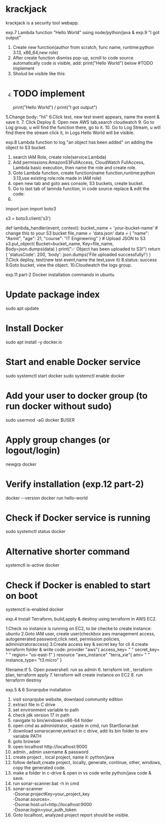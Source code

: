 # krackjack
krackjack is a security tool webapp.

exp.7 Lambda function "Hello World" using node/python/java & exp.9 "I got output"

1. Create new function(author from scratch, func name, runtime:python 3.13, x86_64,new role)
2. After create function dismiss pop-up, scroll to code source automatically code is visible, add: print("Hello World") below #TODO implement 
3. Sholud be visible like this:
4. # TODO implement
    print("Hello World") / print("I got output")

5.Change body: "hii"
6.Click test, new test event appears, name the event & save it.
7. Click Deploy
8. Open new AWS tab,search cloudwatch 
9. Go to Log group, u will find the function there, go to it.
10. Go to Log Stream, u will find there the stream click it, in Logs Hello World will be visible.

exp.8 Lambda function to log "an object has been added" on adding the object to S3 bucket.

1. search IAM Role, create role(service:Lambda)
2. Add permissions:AmazonS3FullAccess, CloudWatch FullAccess, Lambda basic execution, then name the role and create role.
3. Goto Lambda function, create function(name function,runtime:python 3.13,use existing role:role made in IAM role) 
4.  open new tab and goto aws console, S3 buckets, create bucket.
5.  Go to last tab of lamnda function, in code source replace & edit the code:
6.
import json
import boto3

s3 = boto3.client('s3')

def lambda_handler(event, context):
    bucket_name = 'your-bucket-name'     # change this to your S3 bucket
    file_name = 'data.json'
    data = {
        "name": "Asmit",
        "age": 21,
        "course": "IT Engineering"
    }
    # Upload JSON to S3
    s3.put_object(
        Bucket=bucket_name,
        Key=file_name,
        Body=json.dumps(data)
    )
    print("✅ Object has been uploaded to S3!")
    return {
        'statusCode': 200,
        'body': json.dumps('File uploaded successfully!')
    }
7.Click deploy, test(new test event,name the test,save it)
8.status: success
9.Goto bucket, view the object.
10.Cloudwatch the logs group.

exp.11 part-2
Docker installation commands in ubuntu

# Update package index
sudo apt update

# Install Docker
sudo apt install -y docker.io

# Start and enable Docker service
sudo systemctl start docker
sudo systemctl enable docker

# Add your user to docker group (to run docker without sudo)
sudo usermod -aG docker $USER

# Apply group changes (or logout/login)
newgrp docker

# Verify installation (exp.12 part-2)
docker --version
docker run hello-world

# Check if Docker service is running
sudo systemctl status docker

# Alternative shorter command
systemctl is-active docker

# Check if Docker is enabled to start on boot
systemctl is-enabled docker

exp.4 Install Terraform, build,apply & destroy using terraform in AWS EC2.

1.Check no instance is running on EC2, to be checke:to create instance: ubuntu
2.Goto IAM user, create user(checkbox aws management access, autogenerated password,click next, permission policies, administratoraccess)
3.Create access key & secret key for cli
4.create terraform folder & write 
code:
provider "aws"{
    access_key= " "
    secret_key= " "
    region= "us-east-1"
}
resource "aws_instance" "terra_xie"{
    ami= " "   
    instance_type= "t3.micro"
}

filename.tf
5. Open powershell: run as admin
6. terraform init , terraform plan, terraform apply 
7. terraform will create instance on EC2
8. run terraform destroy

exp.5 & 6 Sonarqube installation

1. visit sonarqube website, downlaod community edition
2. extract file in C drive
3. set environment variable to path
4. check jdk version 17 in path
5. navigate to bin/windows-x86-64 folder
6. open cmd as administrator, =paste in cmd, run StartSonar.bat
7. download sonarscanner,extract in c drive, add its bin folder to env variable PATH
8. goto browser
9. open localhost http://localhost:9000
10. admin , admin username & password
11. create project , local project, name it: python/java
12. follow default,create project, locally, generate, continue, other, windows, copy the generated code.
13. make a folder in c-drive & open in vs code write python/java code & save.
14. run sonar-scanner.bat -h in cmd
15. sonar-scanner \
  -Dsonar.projectKey=your_project_key \
  -Dsonar.sources=. \
  -Dsonar.host.url=http://localhost:9000 \
  -Dsonar.login=your_auth_token
16. Goto localhost, analyzed project report should be visible.


    
